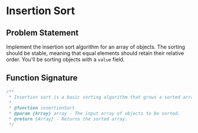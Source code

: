 # Insertion Sort

## Problem Statement

Implement the insertion sort algorithm for an array of objects. The sorting should be stable, meaning that equal elements should retain their relative order. You'll be sorting objects with a `value` field.

## Function Signature

```javascript
/**
 * Insertion sort is a basic sorting algorithm that grows a sorted array behind the current location while iterating over the input array.
 *
 * @function insertionSort
 * @param {Array} array - The input array of objects to be sorted.
 * @return {Array} - Returns the sorted array.
 */
